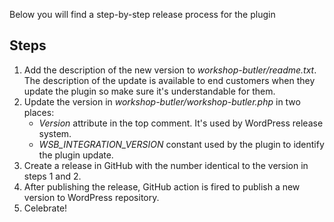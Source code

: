 Below you will find a step-by-step release process for the plugin

## Steps

1. Add the description of the new version to *workshop-butler/readme.txt*. The description of the update is available
to end customers when they update the plugin so make sure it's understandable for them.
2. Update the version in *workshop-butler/workshop-butler.php* in two places:
    - *Version* attribute in the top comment. It's used by WordPress release system.
    - *WSB_INTEGRATION_VERSION* constant used by the plugin to identify the plugin update.
3. Create a release in GitHub with the number identical to the version in steps 1 and 2.
4. After publishing the release, GitHub action is fired to publish a new version to WordPress repository.
5. Celebrate!
